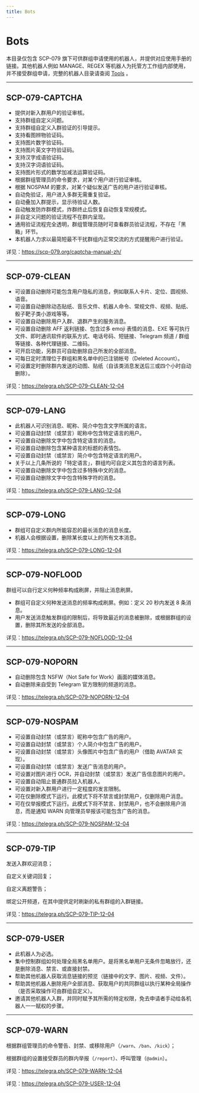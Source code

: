 ```yaml
---
title: Bots
---
```


<link rel="stylesheet" href="/css/chinese.css">

# Bots

本目录仅包含 SCP-079 旗下可供群组申请使用的机器人，并提供对应使用手册的链接。其他机器人例如 MANAGE、REGEX 等机器人为托管方工作组内部使用，并不接受群组申请，完整的机器人目录请查阅 [Tools](/tools-zh/) 。

---

## SCP-079-CAPTCHA

- 提供对新入群用户的验证审核。
- 支持群组自定义问题。
- 支持群组自定义入群验证的引导提示。
- 支持看图辨物验证码。
- 支持图片数字验证码。
- 支持图片英文字符验证码。
- 支持汉字成语验证码。
- 支持汉字词语验证码。
- 支持图片形式的数学加减法运算验证码。
- 根据群组管理员的命令要求，对某个用户进行验证审核。
- 根据 NOSPAM 的要求，对某个疑似发送广告的用户进行验证审核。
- 自动免验证，用户进入多群无需重复验证。
- 自动叠加入群提示，显示待验证人数。
- 自动触发防炸群模式，炸群终止后恢复自动恢复常规模式。
- 非自定义问题的验证流程不在群内呈现。
- 通用验证流程完全透明，群组管理员随时可查看群员验证流程，不存在「黑箱」环节。
- 本机器人力求以最简短最不干扰群组内正常交流的方式提醒用户进行验证。

详见：<https://scp-079.org/captcha-manual-zh/>

---

## SCP-079-CLEAN

- 可设置自动删除可能包含用户隐私的消息，例如联系人卡片、定位、圆视频、语音。
- 可设置自动删除动态贴纸、音乐文件、机器人命令、常规文件、视频、贴纸、骰子靶子类小游戏等等。
- 可设置自动删除用户入群、退群产生的服务消息。
- 可设置自动删除 AFF 返利链接、包含过多 emoji 表情的消息、EXE 等可执行文件、即时通讯软件的联系方式、电话号码、短链接、Telegram 频道 / 群组等链接、各种代理链接、二维码。
- 可开启功能，另群员可自助删除自己所发的全部消息。
- 可每日定时清理位于群组和黑名单中的已注销帐号（Deleted Account）。
- 可设置定时删除群内发送的动图、贴纸（自该类消息发送后三或四个小时自动删除）。

详见：<https://telegra.ph/SCP-079-CLEAN-12-04>

---

## SCP-079-LANG

- 此机器人可识别消息、昵称、简介中包含文字所属的语言。
- 可设置自动封禁（或禁言）昵称中包含特定语言的用户。
- 可设置自动删除文字中包含特定语言的消息。
- 可设置自动删除包含某种语言的标题的表情包。
- 可设置自动封禁（或禁言）简介中包含特定语言的用户。
- 关于以上几条所说的「特定语言」，群组均可自定义其包含的语言列表。
- 可设置自动删除文字中包含过多特殊中文的消息。
- 可设置自动删除文字中包含特殊字符的消息。

详见：<https://telegra.ph/SCP-079-LANG-12-04>

---

## SCP-079-LONG

- 群组可自定义群内所能容忍的最长消息的消息长度。
- 机器人会根据设置，删除某长度以上的所有文本消息。

详见：<https://telegra.ph/SCP-079-LONG-12-04>

---

## SCP-079-NOFLOOD

群组可以自行定义何种频率构成刷屏，并阻止消息刷屏。

- 群组可自定义何种发送消息的频率构成刷屏。例如：定义 20 秒内发送 8 条消息。
- 用户发送消息触发群组的限制后，将导致最近的消息被删除，或根据群组的设置，删除其所发送的全部消息。

详见：<https://telegra.ph/SCP-079-NOFLOOD-12-04>

---

## SCP-079-NOPORN

- 自动删除包含 NSFW（Not Safe for Work）画面的媒体消息。
- 自动删除来自受到 Telegram 官方限制的频道的消息。

详见：<https://telegra.ph/SCP-079-NOPORN-12-04>

---

## SCP-079-NOSPAM

- 可设置自动封禁（或禁言）昵称中包含广告的用户。
- 可设置自动封禁（或禁言）个人简介中包含广告的用户。
- 可设置自动封禁（或禁言）头像图片中包含广告的用户（借助 AVATAR 实现）。
- 可设置自动封禁（或禁言）发送广告消息的用户。
- 可设置对图片进行 OCR，并自动封禁（或禁言）发送广告信息图片的用户。
- 可设置自动阻止普通群员拉入机器人。
- 可设置对新入群用户进行一定程度的发言限制。
- 可在仅删除模式下运行。此模式下将不禁言或封禁用户，仅删除用户消息。
- 可在仅举报模式下运行。此模式下将不禁言、封禁用户，也不会删除用户消息，而是通知 WARN 向管理员举报该可能包含广告的消息。

详见：<https://telegra.ph/SCP-079-NOSPAM-12-04>

---

## SCP-079-TIP

发送入群欢迎消息；

自定义关键词回复；

自定义离题警告；

绑定公开频道，在其中提供定时刷新的私有群组的入群链接。

详见：<https://telegra.ph/SCP-079-TIP-12-04>

---

## SCP-079-USER

- 此机器人为必选。
- 集中控制群组如何处理全局黑名单用户。是将黑名单用户无条件忽略放行，还是删除消息、禁言、或直接封禁。
- 帮助其他机器人获取消息链接的预览（链接中的文字、图片、视频、文件）。
- 帮助其他机器人删除用户全部消息、获取用户的共同群组以执行某种全局操作（是否采取操作可由群组自定义）。
- 邀请其他机器人入群，并同时赋予其所需的特定权限，免去申请者手动给各机器人一一赋权的步骤。

---

## SCP-079-WARN

根据群组管理员的命令警告、封禁、或移除用户（`/warn`、`/ban`、`/kick`）；

根据群组的设置接受群员的群内举报（`/report`）、呼叫管理（`@admin`）。

详见：<https://telegra.ph/SCP-079-WARN-12-04>

详见：<https://telegra.ph/SCP-079-USER-12-04>
